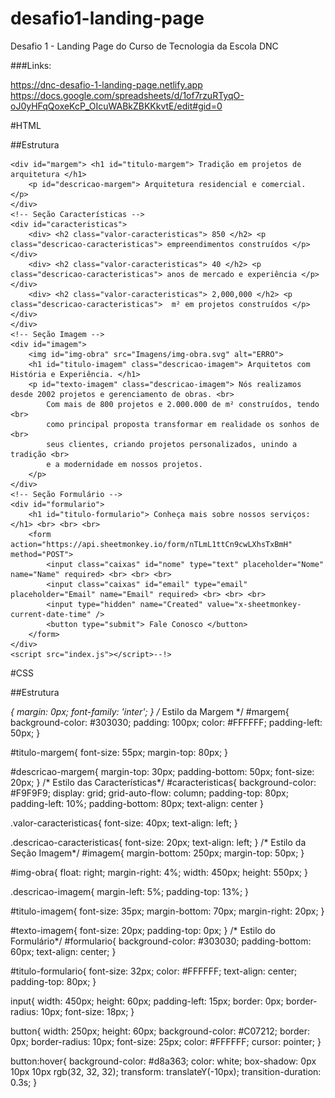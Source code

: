 # desafio1-landing-page

Desafio 1 - Landing Page do Curso de Tecnologia da Escola DNC

###Links:

https://dnc-desafio-1-landing-page.netlify.app
https://docs.google.com/spreadsheets/d/1of7rzuRTyqO-oJ0yHFqQoxeKcP_OIcuWABkZBKKkvtE/edit#gid=0

#HTML

##Estrutura

<!--1<!DOCTYPE html>
<html lang="en">
<head>
    <meta charset="UTF-8">
    <meta name="viewport" content="width=device-width, initial-scale=1.0">
    <link rel="preconnect" href="https://fonts.googleapis.com">
    <link rel="preconnect" href="https://fonts.gstatic.com" crossorigin>
    <link href="https://fonts.googleapis.com/css2?family=Inter:wght@100;200;300;400;500;600;700;800;900&display=swap" rel="stylesheet">
    <link rel="stylesheet" href="style.css">
    <title> Desafio 1: Landing Page </title>
</head>
<body>
    <!-- Seção Margem -->
    <div id="margem"> <h1 id="titulo-margem"> Tradição em projetos de arquitetura </h1>
        <p id="descricao-margem"> Arquitetura residencial e comercial. </p>
    </div>
    <!-- Seção Características -->
    <div id="caracteristicas">
        <div> <h2 class="valor-caracteristicas"> 850 </h2> <p class="descricao-caracteristicas"> empreendimentos construídos </p> </div> 
        <div> <h2 class="valor-caracteristicas"> 40 </h2> <p class="descricao-caracteristicas"> anos de mercado e experiência </p> </div> 
        <div> <h2 class="valor-caracteristicas"> 2,000,000 </h2> <p class="descricao-caracteristicas">  m² em projetos construídos </p> </div>         
    </div>
    <!-- Seção Imagem -->
    <div id="imagem"> 
        <img id="img-obra" src="Imagens/img-obra.svg" alt="ERRO">
        <h1 id="titulo-imagem" class="descricao-imagem"> Arquitetos com História e Experiência. </h1> 
        <p id="texto-imagem" class="descricao-imagem"> Nós realizamos desde 2002 projetos e gerenciamento de obras. <br>
            Com mais de 800 projetos e 2.000.000 de m² construídos, tendo <br>
            como principal proposta transformar em realidade os sonhos de <br>
            seus clientes, criando projetos personalizados, unindo a tradição <br>
            e a modernidade em nossos projetos.
        </p>
    </div>
    <!-- Seção Formulário -->
    <div id="formulario"> 
        <h1 id="titulo-formulario"> Conheça mais sobre nossos serviços: </h1> <br> <br> <br>
        <form action="https://api.sheetmonkey.io/form/nTLmL1ttCn9cwLXhsTxBmH" method="POST">
            <input class="caixas" id="nome" type="text" placeholder="Nome" name="Name" required> <br> <br> <br>
            <input class="caixas" id="email" type="email" placeholder="Email" name="Email" required> <br> <br> <br>
            <input type="hidden" name="Created" value="x-sheetmonkey-current-date-time" />
            <button type="submit"> Fale Conosco </button> 
        </form> 
    </div>   
    <script src="index.js"></script>--!>
</body>
</html>

#CSS

##Estrutura

*{
    margin: 0px;
    font-family: 'inter';
}
/* Estilo da Margem */
#margem{
    background-color: #303030;
    padding: 100px;
    color: #FFFFFF;
    padding-left: 50px;
}

#titulo-margem{
    font-size: 55px;
    margin-top: 80px;
}

#descricao-margem{
    margin-top: 30px;
    padding-bottom: 50px;
    font-size: 20px;
}
/* Estilo das Características*/
#caracteristicas{
    background-color: #F9F9F9;
    display: grid;
    grid-auto-flow: column;
    padding-top: 80px;
    padding-left: 10%;
    padding-bottom: 80px;
    text-align: center
}

.valor-caracteristicas{
    font-size: 40px;
    text-align: left;
}
   
.descricao-caracteristicas{
    font-size: 20px;
    text-align: left;
}
/* Estilo da Seção Imagem*/
#imagem{
    margin-bottom: 250px;
    margin-top: 50px;
}

#img-obra{
    float: right;
    margin-right: 4%;
    width: 450px;
    height: 550px;
}

.descricao-imagem{
    margin-left: 5%;
    padding-top: 13%;
}

#titulo-imagem{
    font-size: 35px;
    margin-bottom: 70px;
    margin-right: 20px;
}

#texto-imagem{
    font-size: 20px;
    padding-top: 0px;
}
/* Estilo do Formulário*/
#formulario{
    background-color: #303030;
    padding-bottom: 60px;
    text-align: center;
}

#titulo-formulario{
    font-size: 32px;
    color: #FFFFFF;
    text-align: center;
    padding-top: 80px;
}

input{
    width: 450px;
    height: 60px;
    padding-left: 15px;
    border: 0px;
    border-radius: 10px;
    font-size: 18px;
}

button{
    width: 250px;
    height: 60px;
    background-color: #C07212;
    border: 0px;
    border-radius: 10px;
    font-size: 25px;
    color: #FFFFFF;
    cursor: pointer;
}

button:hover{
    background-color: #d8a363;
    color: white;
    box-shadow: 0px 10px 10px rgb(32, 32, 32);
    transform: translateY(-10px);
    transition-duration: 0.3s;
} 

